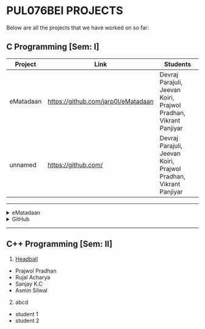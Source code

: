 # PUL076BEI PROJECTS

Below are all the projects that we have worked on so far:

<h2>C Programming [Sem: I]</h2>


| Project | Link | Students |
|---------|------|----------|
|eMatadaan|https://github.com/jarp0l/eMatadaan| Devraj Parajuli, Jeevan Koiri, Prajwol Pradhan, Vikrant Panjiyar |
|unnamed|https://github.com/| Devraj Parajuli, Jeevan Koiri, Prajwol Pradhan, Vikrant Panjiyar |



<hr>

<details>
 <summary>eMatadaan</summary>
 Project link: <a href="https://github.com/jarp0l/eMatadaan">eMatadaan</a>
 <ul> 
  <li>Devraj Parajuli</li>
  <li>Jeevan Koiri</li>
  <li>Prajwol Pradhan</li>
  <li>Vikrant Panjiyar</li>
 </ul>
</details>
 
<details>
 <summary>GitHub</summary>
 Project link: <a href="https://github.com/">eMatadaan</a>
 <ul> 
  <li>Devraj Parajuli</li>
  <li>Jeevan Koiri</li>
  <li>Prajwol Pradhan</li>
  <li>Vikrant Panjiyar</li>
 </ul>
</details>

<hr>

## C++ Programming [Sem: II]

1. [Headball](https://github.com/RujalAcharya/Headball)
  * Prajwol Pradhan
  * Rujal Acharya
  * Sanjay K.C
  * Asmin Silwal
 
2. abcd
  * student 1
  * student 2

